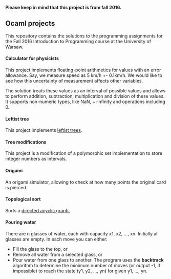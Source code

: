 **Please keep in mind that this project is from fall 2016.**
## Ocaml projects 

This repository contains the solutions to the programming assignments for the Fall 2016 Introduction to Programming course at the University of Warsaw. 

#### Calculator for physicists
This project implements floating-point arithmetics for values with an error allowance. Say, we measure speed as 5 km/h +- 0.1km/h. We would like to see how this uncertainty of measurement affects other variables.

The solution treats these values as an interval of possible values and allows to perform addition, subtraction, multiplication and division of these values. It supports non-numeric types, like NaN, +-infinity and operations including 0.

#### Leftist tree
This project implements [leftist trees](https://en.wikipedia.org/wiki/Leftist_tree).
#### Tree modifications
This project is a modification of a polymorphic set implementation to store integer numbers as intervals.
#### Origami
An origami simulator, allowing to check at how many points the original card is pierced.
#### Topological sort
Sorts a [directed acyclic graph.](https://en.wikipedia.org/wiki/Directed_acyclic_graph)
#### Pouring water
There are n glasses of water, each with capacity x1, x2, ..., xn. Initially all glasses are empty. In each move you can either:
* Fill the glass to the top, or
* Remove all water from a selected glass, or
* Pour water from one glass to another.
The program uses the **backtrack** algorithm to determine the minimum number of moves (or output -1, if impossible) to reach the state (y1, y2, ..., yn) for given y1, ..., yn.
